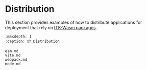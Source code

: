 # Distribution

This section provides examples of how to distribute applications
for deployment that rely on [ITK-Wasm packages](../../introduction/packages.md).

```{toctree}
:maxdepth: 1
:caption: 📦 Distribution

esm.md
vite.md
webpack.md
node.md
```
